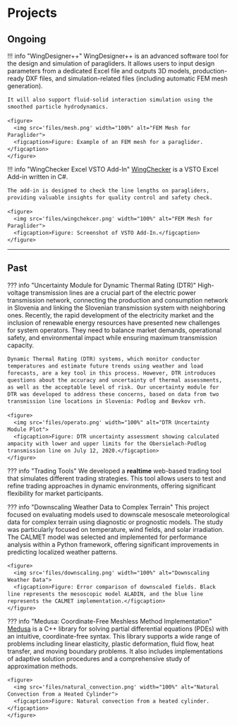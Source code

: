 # Projects

## Ongoing

!!! info "WingDesigner++"
    WingDesigner++ is an advanced software tool for the design and simulation of paragliders. It allows users to input design parameters from a dedicated Excel file and outputs 3D models, production-ready DXF files, and simulation-related files (including automatic FEM mesh generation).

    It will also support fluid-solid interaction simulation using the smoothed particle hydrodynamics.

    <figure>
      <img src='files/mesh.png' width="100%" alt="FEM Mesh for Paraglider">
      <figcaption>Figure: Example of an FEM mesh for a paraglider.</figcaption>
    </figure>

!!! info "WingChecker Excel VSTO Add-In"
    [WingChecker](https://distractor.github.io/WingChecker_Documentation/) is a VSTO Excel Add-in written in C#.

    The add-in is designed to check the line lengths on paragliders, providing valuable insights for quality control and safety check.

    <figure>
      <img src='files/wingchekcer.png' width="100%" alt="FEM Mesh for Paraglider">
      <figcaption>Figure: Screenshot of VSTO Add-In.</figcaption>
    </figure>

---

## Past

??? info "Uncertainty Module for Dynamic Thermal Rating (DTR)"
    High-voltage transmission lines are a crucial part of the electric power transmission network, connecting the production and consumption network in Slovenia and linking the Slovenian transmission system with neighboring ones. Recently, the rapid development of the electricity market and the inclusion of renewable energy resources have presented new challenges for system operators. They need to balance market demands, operational safety, and environmental impact while ensuring maximum transmission capacity.

    Dynamic Thermal Rating (DTR) systems, which monitor conductor temperatures and estimate future trends using weather and load forecasts, are a key tool in this process. However, DTR introduces questions about the accuracy and uncertainty of thermal assessments, as well as the acceptable level of risk. Our uncertainty module for DTR was developed to address these concerns, based on data from two transmission line locations in Slovenia: Podlog and Bevkov vrh.

    <figure>
      <img src='files/operato.png' width="100%" alt="DTR Uncertainty Module Plot">
      <figcaption>Figure: DTR uncertainty assessment showing calculated ampacity with lower and upper limits for the Obersielach-Podlog transmission line on July 12, 2020.</figcaption>
    </figure>

??? info "Trading Tools"
    We developed a **realtime** web-based trading tool that simulates different trading strategies. This tool allows users to test and refine trading approaches in dynamic environments, offering significant flexibility for market participants.

??? info "Downscaling Weather Data to Complex Terrain"
    This project focused on evaluating models used to downscale mesoscale meteorological data for complex terrain using diagnostic or prognostic models. The study was particularly focused on temperature, wind fields, and solar irradiation. The CALMET model was selected and implemented for performance analysis within a Python framework, offering significant improvements in predicting localized weather patterns.

    <figure>
      <img src='files/downscaling.png' width="100%" alt="Downscaling Weather Data">
      <figcaption>Figure: Error comparison of downscaled fields. Black line represents the mesoscopic model ALADIN, and the blue line represents the CALMET implementation.</figcaption>
    </figure>

??? info "Medusa: Coordinate-Free Meshless Method Implementation"
    [Medusa](http://e6.ijs.si/medusa/) is a C++ library for solving partial differential equations (PDEs) with an intuitive, coordinate-free syntax. This library supports a wide range of problems including linear elasticity, plastic deformation, fluid flow, heat transfer, and moving boundary problems. It also includes implementations of adaptive solution procedures and a comprehensive study of approximation methods.

    <figure>
      <img src='files/natural_convection.png' width="100%" alt="Natural Convection from a Heated Cylinder">
      <figcaption>Figure: Natural convection from a heated cylinder.</figcaption>
    </figure>